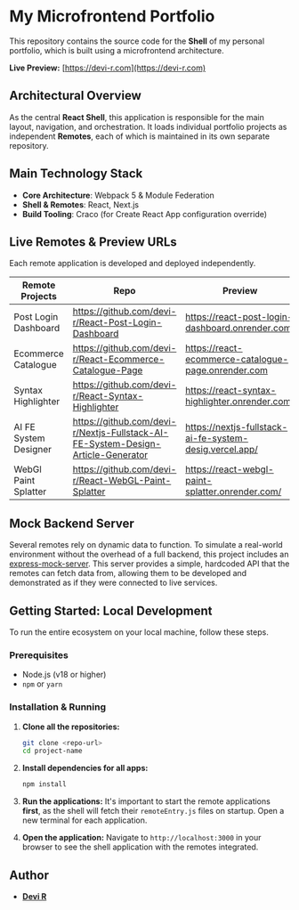 # My Microfrontend Portfolio

This repository contains the source code for the **Shell** of my personal portfolio, which is built using a microfrontend architecture.

**Live Preview:** [https://devi-r.com](https://devi-r.com)

## Architectural Overview

As the central **React Shell**, this application is responsible for the main layout, navigation, and orchestration. It loads individual portfolio projects as independent **Remotes**, each of which is maintained in its own separate repository.

## Main Technology Stack

- **Core Architecture**: Webpack 5 & Module Federation
- **Shell & Remotes**: React, Next.js
- **Build Tooling**: Craco (for Create React App configuration override)

## Live Remotes & Preview URLs

Each remote application is developed and deployed independently.

| Remote Projects       | Repo                                                                             | Preview                                                 |
| --------------------- | -------------------------------------------------------------------------------- | ------------------------------------------------------- |
| Post Login Dashboard  | https://github.com/devi-r/React-Post-Login-Dashboard                             | https://react-post-login-dashboard.onrender.com/        |
| Ecommerce Catalogue   | https://github.com/devi-r/React-Ecommerce-Catalogue-Page                         | https://react-ecommerce-catalogue-page.onrender.com     |
| Syntax Highlighter    | https://github.com/devi-r/React-Syntax-Highlighter                               | https://react-syntax-highlighter.onrender.com/          |
| AI FE System Designer | https://github.com/devi-r/Nextjs-Fullstack-AI-FE-System-Design-Article-Generator | https://nextjs-fullstack-ai-fe-system-desig.vercel.app/ |
| WebGl Paint Splatter  | https://github.com/devi-r/React-WebGL-Paint-Splatter                             | https://react-webgl-paint-splatter.onrender.com/        |

## Mock Backend Server

Several remotes rely on dynamic data to function. To simulate a real-world environment without the overhead of a full backend, this project includes an [express-mock-server](https://github.com/devi-r/Express-Mock-Server). This server provides a simple, hardcoded API that the remotes can fetch data from, allowing them to be developed and demonstrated as if they were connected to live services.

## Getting Started: Local Development

To run the entire ecosystem on your local machine, follow these steps.

### Prerequisites

- Node.js (v18 or higher)
- `npm` or `yarn`

### Installation & Running

1.  **Clone all the repositories:**

    ```bash
    git clone <repo-url>
    cd project-name
    ```

2.  **Install dependencies for all apps:**

    ```bash
    npm install
    ```

3.  **Run the applications:**
    It's important to start the remote applications **first**, as the shell will fetch their `remoteEntry.js` files on startup. Open a new terminal for each application.

4.  **Open the application:**
    Navigate to `http://localhost:3000` in your browser to see the shell application with the remotes integrated.

## Author

- **[Devi R](https://www.linkedin.com/in/devi-r-06bb94a7)**
